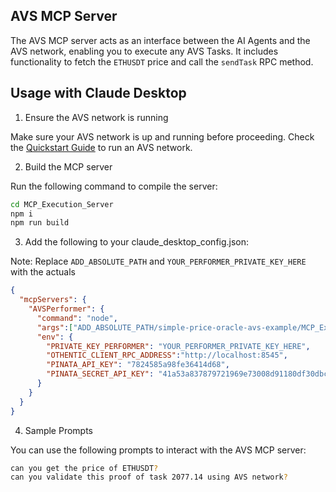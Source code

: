 ## AVS MCP Server

The AVS MCP server acts as an interface between the AI Agents and the AVS network, enabling you to execute any AVS Tasks. It includes functionality to fetch the `ETHUSDT` price and call the `sendTask` RPC method.

## Usage with Claude Desktop
1. Ensure the AVS network is running

Make sure your AVS network is up and running before proceeding. Check the [Quickstart Guide](https://docs.othentic.xyz/main/avs-framework/quick-start) to run an AVS network.

2. Build the MCP server

Run the following command to compile the server:

```bash
cd MCP_Execution_Server
npm i
npm run build
```

3. Add the following to your claude_desktop_config.json:

Note: Replace `ADD_ABSOLUTE_PATH` and `YOUR_PERFORMER_PRIVATE_KEY_HERE` with the actuals

```JSON
{
  "mcpServers": {
    "AVSPerformer": {
      "command": "node",
      "args":["ADD_ABSOLUTE_PATH/simple-price-oracle-avs-example/MCP_Execution_Server/build/index.js"],
      "env": {
        "PRIVATE_KEY_PERFORMER": "YOUR_PERFORMER_PRIVATE_KEY_HERE",
        "OTHENTIC_CLIENT_RPC_ADDRESS":"http://localhost:8545",
        "PINATA_API_KEY": "7824585a98fe36414d68",
        "PINATA_SECRET_API_KEY": "41a53a837879721969e73008d91180df30dbc66097c7f75f08cd5489176b43ea",
      }
    }
  }
}
```

4. Sample Prompts

You can use the following prompts to interact with the AVS MCP server:

```bash
can you get the price of ETHUSDT?
can you validate this proof of task 2077.14 using AVS network?
```
